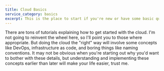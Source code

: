 ```yaml
---
title: Cloud Basics
service_category: basics
excerpt: This is the place to start if you're new or have some basic questions that you're too afraid to ask your coworkers.
---
```

There are tons of tutorials explaining how to get started with the cloud. I'm not going to reinvent the wheel here, so I'll point you to those where appropriate. But doing the cloud the "right" way will involve some concepts like DevOps, infrastructure as code, and boring things like naming conventions. It may not be obvious when you're starting out why you'd want to bother with these details, but understanding and implementing these concepts earlier than later will make your life easier, trust me.